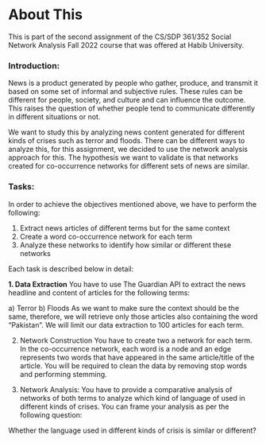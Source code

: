 # About This
This is part of the second assignment of the CS/SDP 361/352 Social Network Analysis Fall 2022 course that was offered at Habib University. 

<h3>Introduction:</h3> 
News is a product generated by people who gather, produce, and transmit it based on some set of informal and subjective rules. These rules can be different for people, society, and culture and can influence the outcome. This raises the question of whether people tend to communicate differently in different situations or not.

We want to study this by analyzing news content generated for different kinds of crises such as terror and floods. There can be different ways to analyze this, for this assignment, we decided to use the network analysis approach for this. The hypothesis we want to validate is that networks created for co-occurrence networks for different sets of news are similar.

<h3>Tasks:</h3>
In order to achieve the objectives mentioned above, we have to perform the following:

1. Extract news articles of different terms but for the same context
2. Create a word co-occurrence network for each term
3. Analyze these networks to identify how similar or different these networks

Each task is described below in detail:

<b>1. Data Extraction</b>
You have to use The Guardian API to extract the news headline and content of articles for the following terms:

a) Terror
b) Floods
As we want to make sure the context should be the same, therefore, we will retrieve only those articles also containing the word “Pakistan”.  We will limit our data extraction to 100 articles for each term.

2. Network Construction
You have to create two a network for each term. In the co-occurrence network, each word is a node and an edge represents two words that have appeared in the same article/title of the article. You will be required to clean the data by removing stop words and performing stemming.

3. Network Analysis:
You have to provide a comparative analysis of networks of both terms to analyze which kind of language of used in different kinds of crises. You can frame your analysis as per the following question:

Whether the language used in different kinds of crisis is similar or different?
